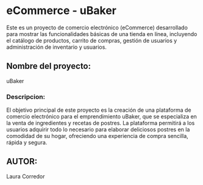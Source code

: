 ﻿# eCommerce - uBaker

Este es un proyecto de comercio electrónico (eCommerce) desarrollado para mostrar las funcionalidades básicas de una tienda en línea, incluyendo el catálogo de productos, carrito de compras, gestión de usuarios y administración de inventario y usuarios.

## Nombre del proyecto: 

uBaker

### Descripcion: 

El objetivo principal de este proyecto es la creación de una plataforma de comercio electrónico para el emprendimiento uBaker, que se especializa en la venta de ingredientes y recetas de postres. La plataforma permitirá a los usuarios adquirir todo lo necesario para elaborar deliciosos postres en la comodidad de su hogar, ofreciendo una experiencia de compra sencilla, rápida y segura.

## AUTOR: 

Laura Corredor 

